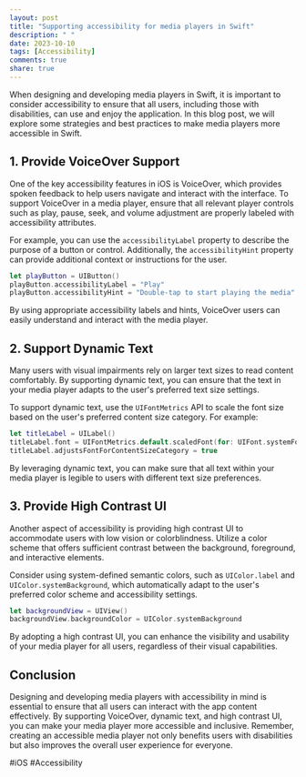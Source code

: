 ```yaml
---
layout: post
title: "Supporting accessibility for media players in Swift"
description: " "
date: 2023-10-10
tags: [Accessibility]
comments: true
share: true
---
```


When designing and developing media players in Swift, it is important to consider accessibility to ensure that all users, including those with disabilities, can use and enjoy the application. In this blog post, we will explore some strategies and best practices to make media players more accessible in Swift.

## 1. Provide VoiceOver Support

One of the key accessibility features in iOS is VoiceOver, which provides spoken feedback to help users navigate and interact with the interface. To support VoiceOver in a media player, ensure that all relevant player controls such as play, pause, seek, and volume adjustment are properly labeled with accessibility attributes.

For example, you can use the `accessibilityLabel` property to describe the purpose of a button or control. Additionally, the `accessibilityHint` property can provide additional context or instructions for the user.

```swift
let playButton = UIButton()
playButton.accessibilityLabel = "Play"
playButton.accessibilityHint = "Double-tap to start playing the media"
```

By using appropriate accessibility labels and hints, VoiceOver users can easily understand and interact with the media player.

## 2. Support Dynamic Text

Many users with visual impairments rely on larger text sizes to read content comfortably. By supporting dynamic text, you can ensure that the text in your media player adapts to the user's preferred text size settings.

To support dynamic text, use the `UIFontMetrics` API to scale the font size based on the user's preferred content size category. For example:

```swift
let titleLabel = UILabel()
titleLabel.font = UIFontMetrics.default.scaledFont(for: UIFont.systemFont(ofSize: 16))
titleLabel.adjustsFontForContentSizeCategory = true
```

By leveraging dynamic text, you can make sure that all text within your media player is legible to users with different text size preferences.

## 3. Provide High Contrast UI

Another aspect of accessibility is providing high contrast UI to accommodate users with low vision or colorblindness. Utilize a color scheme that offers sufficient contrast between the background, foreground, and interactive elements.

Consider using system-defined semantic colors, such as `UIColor.label` and `UIColor.systemBackground`, which automatically adapt to the user's preferred color scheme and accessibility settings.

```swift
let backgroundView = UIView()
backgroundView.backgroundColor = UIColor.systemBackground
```

By adopting a high contrast UI, you can enhance the visibility and usability of your media player for all users, regardless of their visual capabilities.

## Conclusion

Designing and developing media players with accessibility in mind is essential to ensure that all users can interact with the app content effectively. By supporting VoiceOver, dynamic text, and high contrast UI, you can make your media player more accessible and inclusive. Remember, creating an accessible media player not only benefits users with disabilities but also improves the overall user experience for everyone.

#iOS #Accessibility